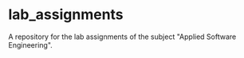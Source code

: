 # lab_assignments
A repository for the lab assignments of the subject "Applied Software Engineering".
